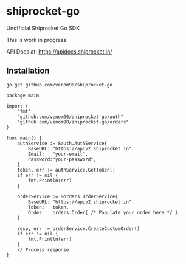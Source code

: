 # shiprocket-go
Unofficial Shiprocket Go SDK

This is work in progress

API Docs at: https://apidocs.shiprocket.in/

## Installation

```
go get github.com/venom90/shiprocket-go
```

```
package main

import (
    "fmt"
    "github.com/venom90/shiprocket-go/auth"
    "github.com/venom90/shiprocket-go/orders"
)

func main() {
    authService := &auth.AuthService{
        BaseURL: "https://apiv2.shiprocket.in",
        Email:   "your-email",
        Password:"your-password",
    }
    token, err := authService.GetToken()
    if err != nil {
        fmt.Println(err)
    }

    orderService := &orders.OrderService{
        BaseURL: "https://apiv2.shiprocket.in",
        Token:   token,
        Order:   orders.Order{ /* Populate your order here */ },
    }

    resp, err := orderService.CreateCustomOrder()
    if err != nil {
        fmt.Println(err)
    }
    // Process response
}
```